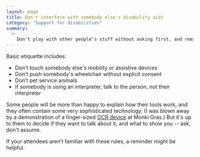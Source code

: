 ```yaml
---
layout: page
title: Don't interfere with somebody else's disability aids
category: "Support for disabilities"
summary:
  >-
    Don't play with other people's stuff without asking first, and remind other people to do the same.
---
```


Basic etiquette includes:

*   Don’t touch somebody else's mobility or assistive devices
*   Don’t push somebody's wheelchair without explicit consent
*   Don’t pet service animals
*   If somebody is using an interpreter, talk to the person, not their interpreter

Some people will be more than happy to explain how their tools work, and they often contain some very sophisticated technology.
(I was blown away by a demonstration of a finger-sized [OCR device](https://en.wikipedia.org/wiki/Optical_character_recognition) at Monki Gras.)
But it's up to them to decide if they want to talk about it, and what to show you -- ask, don't assume.

If your attendees aren’t familiar with these rules, a reminder might be helpful.
